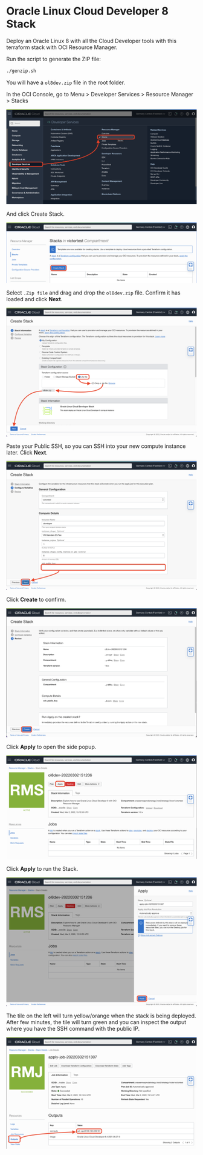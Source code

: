 # Oracle Linux Cloud Developer 8 Stack

Deploy an Oracle Linux 8 with all the Cloud Developer tools with this terraform stack with OCI Resource Manager.

Run the script to generate the ZIP file:
```bash
./genzip.sh
```

You will have a `ol8dev.zip` file in the root folder.

In the OCI Console, go to Menu > Developer Services > Resource Manager > Stacks

![ORM Menu](assets/orm-menu.png)

And click Create Stack.

![ORM Create Stack](assets/orm-create-stack.png)

Select `.Zip file` and drag and drop the `ol8dev.zip` file. Confirm it has loaded and click **Next**.

![ORM Upload ZIP file](assets/orm-upload-zip.png)

Paste your Public SSH, so you can SSH into your new compute instance later. Click **Next**.

![ORM SSH Public key](assets/orm-ssh-next.png)

Click **Create** to confirm.

![ORM Create confirmation](assets/orm-create-confirm.png)

Click **Apply** to open the side popup.

![ORM Apply](assets/orm-apply.png)

Click **Apply** to run the Stack.

![ORM Apply side panel](assets/orm-apply-confirm.png)

The tile on the left will turn yellow/orange when the stack is being deployed. After few minutes, the tile will turn green and you can inspect the output where you have the SSH command with the public IP.

![ORM Output](assets/orm-output.png)